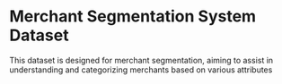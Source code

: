 # Merchant Segmentation System Dataset

This dataset is designed for merchant segmentation, aiming to assist in understanding and categorizing merchants based on various attributes 
